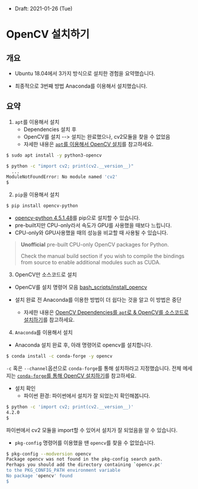 * Draft: 2021-01-26 (Tue)

# OpenCV 설치하기

## 개요

* Ubuntu 18.04에서 3가지 방식으로 설치한 경험을 요약했습니다. 

* 최종적으로 3번째 방법 Anaconda를 이용해서 설치했습니다.

## 요약

1. `apt`를 이용해서 설치
   * Dependencies 설치 후
   * OpenCV를 설치 --> 설치는 완료했으나, cv2모듈을 찾을 수 없었음
   * 자세한 내용은 [`apt`를 이용해서 OpenCV 설치](appendix/sudo_apt_install_python3-opencv.md)를 참고하세요.

```bash
$ sudo apt install -y python3-opencv
```

```bash
$ python -c "import cv2; print(cv2.__version__)"
  ...
ModuleNotFoundError: No module named 'cv2'
$
```

2. `pip`을 이용해서 설치

```bash
$ pip install opencv-python
```

* [opencv-python 4.5.1.48](https://pypi.org/project/opencv-python/)를 pip으로 설치할 수 있습니다.
* pre-built지만 CPU-only라서 속도가 GPU를 사용했을 때보다 느립니다.
* CPU-only와 GPU사용했을 때의 성능을 비교할 때 사용될 수 있습니다.

> **Unofficial** pre-built CPU-only OpenCV packages for Python.
>
> Check the manual build section if you wish to compile the bindings from source to enable additional modules such as CUDA.

3. OpenCV만 소스코드로 설치

* OpenCV를 설치 명령어 모음 [bash_scripts/install_opencv](bash_scripts/install_opencv)

* 설치 완료 전 Anaconda를 이용한 방법이 더 쉽다는 것을 알고 이 방법은 중단
   * 자세한 내용은 [OpenCV Dependencies를 `apt`로 & OpenCV를 소스코드로 설치하기](appendix/installing_opencv_dependencies_with_apt_and_opencv_from_source_code.md)를 참고하세요.

4. `Anaconda`를 이용해서 설치

* Anaconda 설치 완료 후, 아래 명령어로 opencv를 설치합니다.

```bash
$ conda install -c conda-forge -y opencv
```

`-c` 혹은 `--channel`옵션으로 `conda-forge`를 통해 설치하라고 지정했습니다. 전체 메세지는 [`conda-forge`를 통해 OpenCV 설치하기](appendix/conda_install_-c_conda-forge_-y_opencv-full_message.md)를 참고하세요.

* 설치 확인
  * 파이썬 환경: 파이썬에서 설치가 잘 되었는지 확인해봅니다.

```bash
$ python -c 'import cv2; print(cv2.__version__)'
4.2.0
$
```

파이썬에서 cv2 모듈을 import할 수 있어서 설치가 잘 되었음을 알 수 있습니다.

* `pkg-config` 명령어를 이용했을 땐 `opencv`를 찾을 수 없었습니다.

```bash
$ pkg-config --modversion opencv
Package opencv was not found in the pkg-config search path.
Perhaps you should add the directory containing `opencv.pc'
to the PKG_CONFIG_PATH environment variable
No package 'opencv' found
$
```

